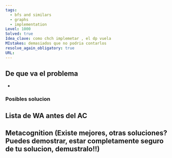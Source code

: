 ```yaml
---
tags:
  - bfs and similars
  - graphs
  - implementation
Level: 1000
Solved: true 
Idea_clave: como chch implemetar , el dp vuela
MIstakes: demasiados que no podria contarlos
resolve_again_obligatory: true
URL: 
---
```


## De que va el problema

- 

### Posibles solucion


## Lista de WA antes del AC

## Metacognition (Existe mejores, otras soluciones? Puedes demostrar, estar completamente seguro de tu solucion, demustralo!!)

